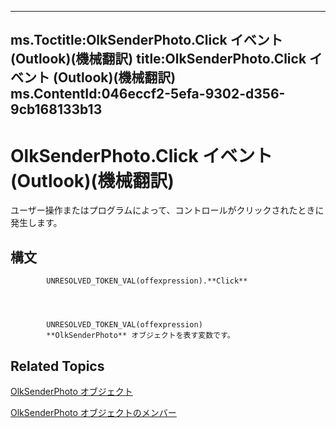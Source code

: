 

---
ms.Toctitle:OlkSenderPhoto.Click イベント (Outlook)(機械翻訳)
title:OlkSenderPhoto.Click イベント (Outlook)(機械翻訳)
ms.ContentId:046eccf2-5efa-9302-d356-9cb168133b13
---
# OlkSenderPhoto.Click イベント (Outlook)(機械翻訳)




ユーザー操作またはプログラムによって、コントロールがクリックされたときに発生します。

## 構文

            UNRESOLVED_TOKEN_VAL(offexpression).**Click**




            UNRESOLVED_TOKEN_VAL(offexpression)
            **OlkSenderPhoto** オブジェクトを表す変数です。



## Related Topics

[OlkSenderPhoto オブジェクト](07934c3a-404c-7f99-49a8-540701d31cef.md)

[OlkSenderPhoto オブジェクトのメンバー](7f3c23d6-633b-c250-79d0-9f06fd37c17a.md)




